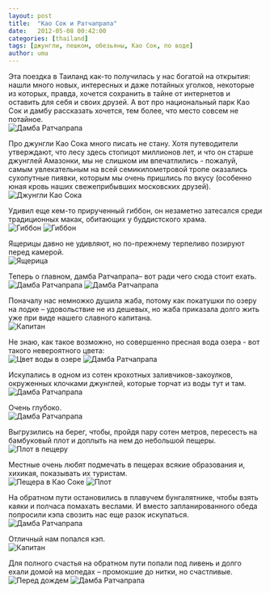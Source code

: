 ```yaml
---
layout: post
title:  "Као Сок и Ратчапрапа"
date:   2012-05-08 00:42:00
categories: [thailand]
tags: [джунгли, пешком, обезьяны, Као Сок, по воде]
author: uma
---
```


Эта поездка в Таиланд как-то получилась у нас богатой на открытия:  нашли много новых, интересных и даже потайных уголков, некоторые из которых, правда, хочется сохранить в тайне от интернетов и оставить для себя и своих друзей.  А вот про национальный парк Као Сок и дамбу рассказать хочется, тем более, что место совсем не потайное.   
![Дамба Ратчапрапа][1]

Про джунгли Као Сока много писать не стану.  Хотя путеводители утверждают, что лесу здесь  стопицот миллионов лет, и что он старше джунглей Амазонки, мы не слишком им впечатлились  - пожалуй,  самым увлекательным на всей семикилометровой тропе оказались сухопутные пиявки, которым мы очень пришлись по вкусу (особенно юная кровь наших свежеприбывших московских друзей).   
![Джунгли Као Сока][2]

Удивил еще кем-то прирученный гиббон, он незаметно затесался среди традиционных макак, обитающих у буддистского храма.   
![Гиббон][3]
![Гиббон][4]

Ящерицы давно не удивляют, но по-прежнему терпеливо позируют перед камерой.   
![Ящерица][5]

Теперь о главном, дамба Ратчапрапа– вот ради чего сюда стоит ехать.   
![Дамба Ратчапрапа][6]
![Дамба Ратчапрапа][7]

Поначалу нас немножко душила жаба, потому как покатушки по озеру на лодке – удовольствие не из дешевых, но жаба приказала долго жить уже при виде нашего славного капитана.   
![Капитан][8]

Не знаю, как такое возможно, но совершенно пресная вода озера - вот такого невероятного цвета:   
![Цвет воды в озере][9]
![Дамба Ратчапрапа][10]

Искупались в одном из сотен крохотных  заливчиков-закоулков, окруженных клочками джунглей, которые торчат из воды тут и там.   
![Дамба Ратчапрапа][11]

Очень глубоко.   
![Дамба Ратчапрапа][12]

Выгрузились на берег, чтобы, пройдя пару сотен метров, пересесть на бамбуковый плот и доплыть на нем до небольшой пещеры.   
![Плот в пещеру][13]

Местные очень любят подмечать в пещерах всякие образования и, хихикая, показывать их туристам.   
![Пещера в Као Соке][14]
![Плот][15]

На обратном пути остановились в плавучем бунгалятнике, чтобы взять каяки и полчаса помахать веслами. И вместо запланированного обеда попросили кэпа свозить нас еще разок искупаться.   
![Дамба Ратчапрапа][16]

Отличный нам попался кэп.   
![Капитан][17]

Для полного счастья на обратном пути попали под ливень и долго ехали домой на мопедах – промокшие до нитки, но счастливые.   
![Перед дождем][18]
![Дамба Ратчапрапа][19]

[1]: /khaosok/ratchadaprapa-damba.jpg "Дамба Ратчапрапа"
[2]: /khaosok/khao-sok-jungli.jpg "Джунгли Као Сока"
[3]: /khaosok/gibbon2.jpg "Гиббон"
[4]: /khaosok/gibbon.jpg "Гиббон"
[5]: /khaosok/lizard.jpg "Ящерица"
[6]: /khaosok/ratchadaprapa-damba8.jpg "Дамба Ратчапрапа"
[7]: /khaosok/ratchadaprapa-damba4.jpg "Дамба Ратчапрапа"
[8]: /khaosok/cap.jpg "Капитан"
[9]: /khaosok/cvet-vody-ratchadaprapa.jpg "Цвет воды в озере"
[10]: /khaosok/ratchadaprapa-damba7.jpg "Дамба Ратчапрапа"
[11]: /khaosok/ratchadaprapa-damba5.jpg "Дамба Ратчапрапа"
[12]: /khaosok/ratchadaprapa-damba3.jpg "Дамба Ратчапрапа"
[13]: /khaosok/plot-v-pescheru.jpg "Плот в пещеру"
[14]: /khaosok/peschera.jpg "Пещера в Као Соке"
[15]: /khaosok/plot.jpg "Плот"
[16]: /khaosok/ratchadaprapa-damba6.jpg "Дамба Ратчапрапа"
[17]: /khaosok/cap2.jpg "Капитан"
[18]: /khaosok/k-dozhdju.jpg "Перед дождем"
[19]: /khaosok/ratchadaprapa-damba2.jpg "Дамба Ратчапрапа"
